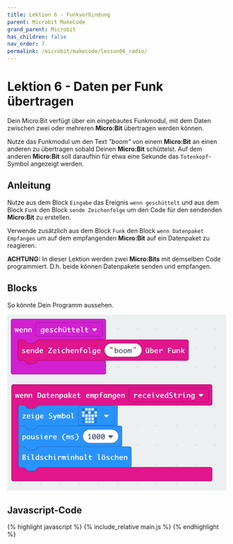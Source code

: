 ```yaml
---
title: Lektion 6 - Funkverbindung
parent: Microbit MakeCode
grand_parent: Microbit
has_children: false
nav_order: 7
permalink: /microbit/makecode/lesson06_radio/
---
```


# Lektion 6 - Daten per Funk übertragen

Dein Micro:Bit verfügt über ein eingebautes Funkmodul, mit dem Daten zwischen zwei oder mehreren __Micro:Bit__ übertragen werden können.

Nutze das Funkmodul um den Text _"boom"_ von einem __Micro:Bit__ an einen anderen zu übertragen sobald Deinen __Micro:Bit__ schüttelst. Auf dem anderen __Micro:Bit__ soll daraufhin für etwa eine Sekunde das `Totenkopf`-Symbol angezeigt werden.

## Anleitung

Nutze aus dem Block `Eingabe` das Ereignis `wenn geschüttelt` und aus dem Block `Funk` den Block `sende Zeichenfolge` um den Code für den sendenden __Micro:Bit__ zu erstellen.

Verwende zusätzlich aus dem Block `Funk` den Block `wenn Datenpaket Empfangen` um auf dem empfangenden __Micro:Bit__ auf ein Datenpaket zu reagieren.

__ACHTUNG:__ In dieser Lektion werden zwei __Micro:Bits__ mit demselben Code programmiert. D.h. beide können Datenpakete senden und empfangen.

## Blocks

So könnte Dein Programm aussehen.

![Screenshot](./screenshot.png "Screenshot")

## Javascript-Code

{% highlight javascript %}
    {% include_relative main.js %}
{% endhighlight %}

